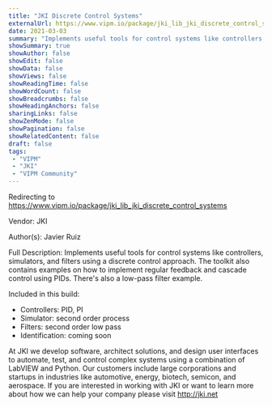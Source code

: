 ```yaml
---
title: "JKI Discrete Control Systems"
externalUrl: https://www.vipm.io/package/jki_lib_jki_discrete_control_systems
date: 2021-03-03
summary: "Implements useful tools for control systems like controllers, simulators, and filters using a discrete control approach."
showSummary: true
showAuthor: false
showEdit: false
showData: false
showViews: false
showReadingTime: false
showWordCount: false
showBreadcrumbs: false
showHeadingAnchors: false
sharingLinks: false
showZenMode: false
showPagination: false
showRelatedContent: false
draft: false
tags:
 - "VIPM"
 - "JKI"
 - "VIPM Community"
---
```


Redirecting to https://www.vipm.io/package/jki_lib_jki_discrete_control_systems

Vendor: JKI

Author(s): Javier Ruiz
 
Full Description:
Implements useful tools for control systems like controllers, simulators, and filters using a discrete control approach.  The toolkit also contains examples on how to implement regular feedback and cascade control using PIDs. There's also a low-pass filter example.

Included in this build:
- Controllers: PID, PI
- Simulator: second order process
- Filters: second order low pass
- Identification: coming soon

At JKI we develop software, architect solutions, and design user interfaces to automate, test, and control complex systems using a combination of LabVIEW and Python. Our customers include large corporations and startups in industries like automotive, energy, biotech, semicon, and aerospace. If you are interested in working with JKI or want to learn more about how we can help your company please visit http://jki.net